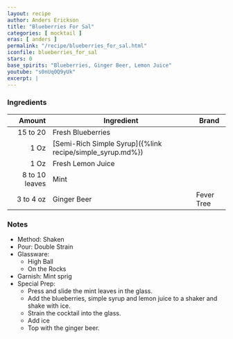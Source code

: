 ```yaml
---
layout: recipe
author: Anders Erickson
title: "Blueberries For Sal"
categories: [ mocktail ]
eras: [ anders ]
permalink: "/recipe/blueberries_for_sal.html"
iconfile: blueberries_for_sal
stars: 0
base_spirits: "Blueberries, Ginger Beer, Lemon Juice"
youtube: "s0nUq0Q9yUk"
excerpt: |
---
```


### Ingredients

|         Amount | Ingredient                                                | Brand      |
| -------------: | --------------------------------------------------------- | ---------- |
|       15 to 20 | Fresh Blueberries                                         |
|           1 Oz | [Semi-Rich Simple Syrup]({%link recipe/simple_syrup.md%}) |
|           1 Oz | Fresh Lemon Juice                                         |
| 8 to 10 leaves | Mint                                                      |
|      3 to 4 oz | Ginger Beer                                               | Fever Tree |

### Notes

- Method: Shaken
- Pour: Double Strain
- Glassware:
  - High Ball
  - On the Rocks
- Garnish: Mint sprig
- Special Prep:
  - Press and slide the mint leaves in the glass.
  - Add the blueberries, simple syrup and lemon juice to a shaker and shake with ice.
  - Strain the cocktail into the glass.
  - Add ice
  - Top with the ginger beer.
